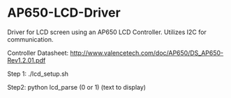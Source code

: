 # AP650-LCD-Driver
Driver for LCD screen using an AP650 LCD Controller.  Utilizes I2C for communication.

Controller Datasheet: http://www.valencetech.com/doc/AP650/DS_AP650-Rev1.2.01.pdf

Step 1: ./lcd_setup.sh

Step2: python lcd_parse (0 or 1) (text to display)
